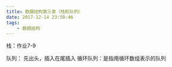 ```yaml
---
title: 数据结构第三章（栈和队列）
date: 2017-12-14 23:50:46
tags:	
	- 数据结构
---
```


栈：作业7-9

队列： 先出头，插入在尾插入
循环队列：是指用循环数组表示的队列

<!-- more -->